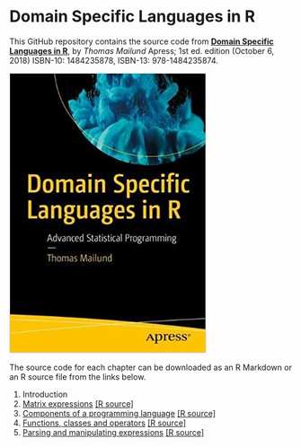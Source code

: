 # Domain Specific Languages in R

This GitHub repository contains the source code from [**Domain Specific Languages in R**](https://amzn.to/2pTdfq5), by *Thomas Mailund* Apress; 1st ed. edition (October 6, 2018)
ISBN-10: 1484235878, ISBN-13: 978-1484235874.

![](cover.jpg)

The source code for each chapter can be downloaded as an R Markdown or an R source file from the links below.

1. Introduction
2. [Matrix expressions](Matrix-expressions/README.md) [[R source]](Matrix-expressions/README.R)
3. [Components of a programming language](Components-of-a-language/README.md) [[R source]](Components-of-a-language/README.R)
4. [Functions, classes and operators](Functions-expressions-operators/README.md) [[R source]](Functions-expressions-operators/README.R)
5. [Parsing and manipulating expressions](Parsing_and_manipulating_expressions/README.md) [[R source]](Parsing_and_manipulating_expressions/README.R)

